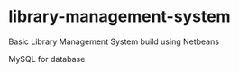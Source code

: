 # library-management-system

Basic Library Management System build using Netbeans 

MySQL for database
